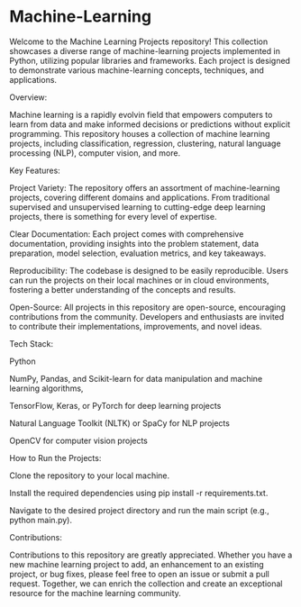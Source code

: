 # Machine-Learning
Welcome to the Machine Learning Projects repository! This collection showcases a diverse range of machine-learning projects implemented in Python, utilizing popular libraries and frameworks. Each project is designed to demonstrate various machine-learning concepts, techniques, and applications.

Overview:

Machine learning is a rapidly evolvin field that empowers computers to learn from data and make informed decisions or predictions without explicit programming. This repository houses a collection of machine learning projects, including classification, regression, clustering, natural language processing (NLP), computer vision, and more.

Key Features:

Project Variety: The repository offers an assortment of machine-learning projects, covering different domains and applications. From traditional supervised and unsupervised learning to cutting-edge deep learning projects, there is something for every level of expertise.

Clear Documentation: Each project comes with comprehensive documentation, providing insights into the problem statement, data preparation, model selection, evaluation metrics, and key takeaways.

Reproducibility: The codebase is designed to be easily reproducible. Users can run the projects on their local machines or in cloud environments, fostering a better understanding of the concepts and results.

Open-Source: All projects in this repository are open-source, encouraging contributions from the community. Developers and enthusiasts are invited to contribute their implementations, improvements, and novel ideas.

Tech Stack:

Python

NumPy, Pandas, and Scikit-learn for data manipulation and machine learning algorithms,

TensorFlow, Keras, or PyTorch for deep learning projects

Natural Language Toolkit (NLTK) or SpaCy for NLP projects

OpenCV for computer vision projects


How to Run the Projects:

Clone the repository to your local machine.

Install the required dependencies using pip install -r requirements.txt.

Navigate to the desired project directory and run the main script (e.g., python main.py).

Contributions:

Contributions to this repository are greatly appreciated. Whether you have a new machine learning project to add, an enhancement to an existing project, or bug fixes, please feel free to open an issue or submit a pull request. Together, we can enrich the collection and create an exceptional resource for the machine learning community.
